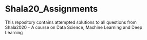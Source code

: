 # Shala20_Assignments
This repository contains attempted solutions to all questions from Shala2020 - A course on Data Science, Machine Learning and Deep Learning
